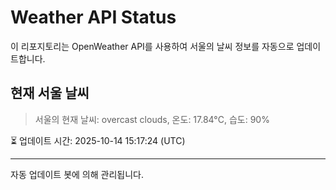 
# Weather API Status

이 리포지토리는 OpenWeather API를 사용하여 서울의 날씨 정보를 자동으로 업데이트합니다.

## 현재 서울 날씨
> 서울의 현재 날씨: overcast clouds, 온도: 17.84°C, 습도: 90%

⏳ 업데이트 시간: 2025-10-14 15:17:24 (UTC)

---
자동 업데이트 봇에 의해 관리됩니다.
